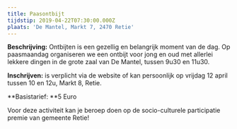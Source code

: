 ```yaml
---
title: Paasontbijt
tijdstip: 2019-04-22T07:30:00.000Z
plaats: 'De Mantel, Markt 7, 2470 Retie'
---
```

**Beschrijving:** Ontbijten is een gezellig en belangrijk moment van de dag. Op paasmaandag organiseren we een ontbijt voor jong en oud met allerlei lekkere dingen in de grote zaal van De Mantel, tussen 9u30 en 11u30.

**Inschrijven:** is verplicht via de website of kan persoonlijk op vrijdag 12 april tussen 10 en 12u, Markt 8, Retie.

**Basistarief: **5 Euro

 Voor deze activiteit kan je beroep doen op de socio-culturele participatie premie van gemeente Retie!
